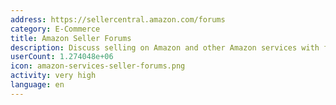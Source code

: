 ```yaml
---
address: https://sellercentral.amazon.com/forums
category: E-Commerce
title: Amazon Seller Forums
description: Discuss selling on Amazon and other Amazon services with fellow sellers
userCount: 1.274048e+06
icon: amazon-services-seller-forums.png
activity: very high
language: en
---
```

